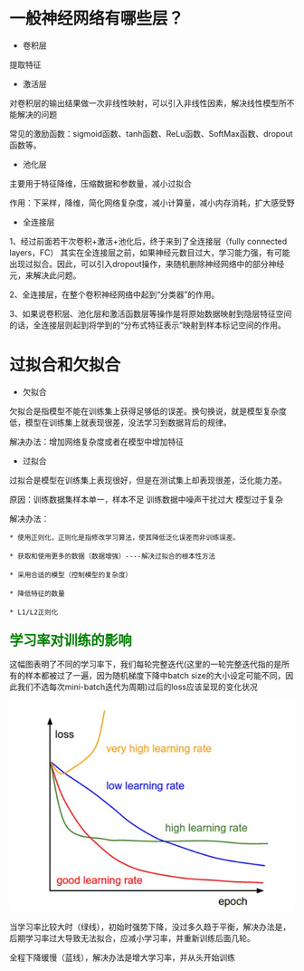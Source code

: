 # 一般神经网络有哪些层？

* 卷积层

提取特征

* 激活层

对卷积层的输出结果做一次非线性映射，可以引入非线性因素，解决线性模型所不能解决的问题
 
常见的激励函数：sigmoid函数、tanh函数、ReLu函数、SoftMax函数、dropout函数等。

* 池化层

主要用于特征降维，压缩数据和参数量，减小过拟合

作用：下采样，降维，简化网络复杂度，减小计算量，减小内存消耗，扩大感受野

* 全连接层

1、经过前面若干次卷积+激活+池化后，终于来到了全连接层（fully connected layers，FC）
     其实在全连接层之前，如果神经元数目过大，学习能力强，有可能出现过拟合。因此，可以引入dropout操作，来随机删除神经网络中的部分神经元，来解决此问题。

2、全连接层，在整个卷积神经网络中起到“分类器”的作用。

3、如果说卷积层、池化层和激活函数层等操作是将原始数据映射到隐层特征空间的话，全连接层则起到将学到的“分布式特征表示”映射到样本标记空间的作用。

# 过拟合和欠拟合

* 欠拟合

欠拟合是指模型不能在训练集上获得足够低的误差。换句换说，就是模型复杂度低，模型在训练集上就表现很差，没法学习到数据背后的规律。

解决办法：增加网络复杂度或者在模型中增加特征

* 过拟合

过拟合是模型在训练集上表现很好，但是在测试集上却表现很差，泛化能力差。

原因：训练数据集样本单一，样本不足
		 训练数据中噪声干扰过大
		 模型过于复杂

解决办法：

    * 使用正则化，正则化是指修改学习算法，使其降低泛化误差而非训练误差。

    * 获取和使用更多的数据（数据增强）----解决过拟合的根本性方法

    * 采用合适的模型（控制模型的复杂度）

    * 降低特征的数量

    * L1/L2正则化

### <font face="微软雅黑" color=green size=5>学习率对训练的影响</font>

这幅图表明了不同的学习率下，我们每轮完整迭代(这里的一轮完整迭代指的是所有的样本都被过了一遍，因为随机梯度下降中batch size的大小设定可能不同，因此我们不选每次mini-batch迭代为周期)过后的loss应该呈现的变化状况

![img_1.png](image/learning_rate.png)

当学习率比较大时（绿线），初始时强势下降，没过多久趋于平衡，解决办法是，后期学习率过大导致无法拟合，应减小学习率，并重新训练后面几轮。

全程下降缓慢（蓝线），解决办法是增大学习率，并从头开始训练